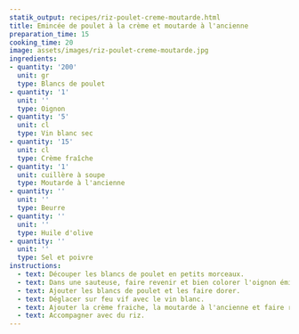 ```yaml
---
statik_output: recipes/riz-poulet-creme-moutarde.html
title: Emincée de poulet à la crème et moutarde à l'ancienne
preparation_time: 15
cooking_time: 20
image: assets/images/riz-poulet-creme-moutarde.jpg
ingredients:
- quantity: '200'
  unit: gr
  type: Blancs de poulet
- quantity: '1'
  unit: ''
  type: Oignon
- quantity: '5'
  unit: cl
  type: Vin blanc sec
- quantity: '15'
  unit: cl
  type: Crème fraîche
- quantity: '1'
  unit: cuillère à soupe
  type: Moutarde à l'ancienne
- quantity: ''
  unit: ''
  type: Beurre
- quantity: ''
  unit: ''
  type: Huile d'olive
- quantity: ''
  unit: ''
  type: Sel et poivre
instructions:
  - text: Découper les blancs de poulet en petits morceaux.
  - text: Dans une sauteuse, faire revenir et bien colorer l'oignon émincé dans une noix de beurre et un filet d'huile d'olive.
  - text: Ajouter les blancs de poulet et les faire dorer.
  - text: Déglacer sur feu vif avec le vin blanc.
  - text: Ajouter la crème fraiche, la moutarde à l'ancienne et faire réduire 5 mn à feu doux, poivrer et saler.
  - text: Accompagner avec du riz.
---
```

